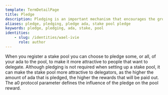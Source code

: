```yaml
---
template: TermDetailPage
title: Pledge
description: Pledging is an important mechanism that encourages the growth of a healthy ecosystem within the Cardano blockchain.
aliases: pledge, pledging, pledge ada, stake pool pledge 
keywords: pledge, pledging, ada, stake, pool
identities: 
    - slug: /identities/wael-ivie
      role: author
---
```


When you register a stake pool you can choose to pledge some, or all, of your ada to the pool, to make it more attractive to people that want to delegate. Although pledging is not required when setting up a stake pool, it can make the stake pool more attractive to delegators, as the higher the amount of ada that is pledged, the higher the rewards that will be paid out. The a0 protocol parameter defines the influence of the pledge on the pool reward.